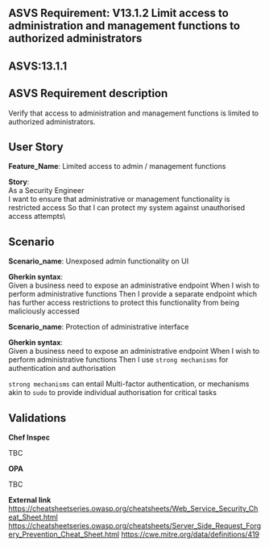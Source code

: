 ## ASVS Requirement: V13.1.2 Limit access to administration and management functions to authorized administrators
## ASVS:13.1.1

## ASVS Requirement description
Verify that access to administration and management functions is limited to authorized administrators.

## User Story
**Feature_Name**: Limited access to admin / management functions

**Story**:\
As a Security Engineer\
I want to ensure that administrative or management functionality is restricted access
So that I can protect my system against unauthorised access attempts\

## Scenario
**Scenario_name**: Unexposed admin functionality on UI

**Gherkin syntax**:\
Given a business need to expose an administrative endpoint
When I wish to perform administrative functions
Then I provide a separate endpoint which has further access restrictions to protect this functionality from being maliciously accessed

**Scenario_name**: Protection of administrative interface

**Gherkin syntax**:\
Given a business need to expose an administrative endpoint
When I wish to perform administrative functions
Then I use `strong mechanisms` for authentication and authorisation

`strong mechanisms` can entail Multi-factor authentication, or mechanisms akin to `sudo` to provide individual authorisation for critical tasks

## Validations

**Chef Inspec**

TBC

**OPA**

TBC

**External link**
https://cheatsheetseries.owasp.org/cheatsheets/Web_Service_Security_Cheat_Sheet.html
https://cheatsheetseries.owasp.org/cheatsheets/Server_Side_Request_Forgery_Prevention_Cheat_Sheet.html
https://cwe.mitre.org/data/definitions/419